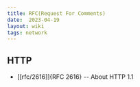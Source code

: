 ```yaml
---
title: RFC(Request For Comments)
date:  2023-04-19
layout: wiki
tags: network
---
```


## HTTP

* [[rfc/2616]]{RFC 2616} -- About HTTP 1.1
